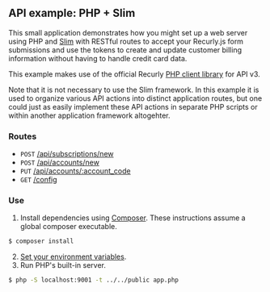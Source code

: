 ## API example: PHP + Slim

This small application demonstrates how you might set up a web server
using PHP and [Slim][slim] with RESTful routes to accept your Recurly.js
form submissions and use the tokens to create and update customer billing
information without having to handle credit card data.

This example makes use of the official Recurly [PHP client library][client]
for API v3.

Note that it is not necessary to use the Slim framework. In this example it is
used to organize various API actions into distinct application routes, but one
could just as easily implement these API actions in separate PHP scripts or
within another application framework altogehter.

### Routes

- `POST` [/api/subscriptions/new](app.php#L23-L98)
- `POST` [/api/accounts/new](app.php#L100-127)
- `PUT` [/api/accounts/:account_code](app.php#L129-156)
- `GET` [/config](app.php#L158-162)

### Use

1. Install dependencies using [Composer][composer]. These instructions assume a global composer
   executable.

  ```bash
  $ composer install
  ```
2. [Set your environment variables][env].
2. Run PHP's built-in server.

  ```bash
  $ php -S localhost:9001 -t ../../public app.php
  ```

[slim]: https://www.slimframework.com
[client]: https://github.com/recurly/recurly-client-php
[composer]: https://getcomposer.org
[env]: ../../#configuring-the-examples

